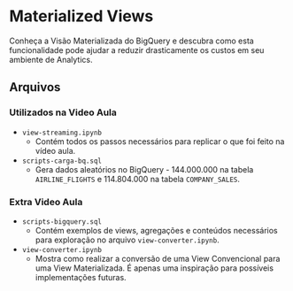 # Materialized Views
Conheça a Visão Materializada do BigQuery e descubra como esta funcionalidade pode ajudar a reduzir drasticamente os custos em seu ambiente de Analytics.

## Arquivos

### Utilizados na Video Aula
- `view-streaming.ipynb`
    - Contém todos os passos necessários para replicar o que foi feito na vídeo aula.
- `scripts-carga-bq.sql`
    - Gera dados aleatórios no BigQuery - 144.000.000 na tabela `AIRLINE_FLIGHTS` e 114.804.000 na tabela `COMPANY_SALES`.

### Extra Video Aula
- `scripts-bigquery.sql`
    - Contém exemplos de views, agregações e conteúdos necessários para exploração no arquivo `view-converter.ipynb`.
- `view-converter.ipynb`
    - Mostra como realizar a conversão de uma View Convencional para uma View Materializada. É apenas uma inspiração para possíveis implementações futuras.






